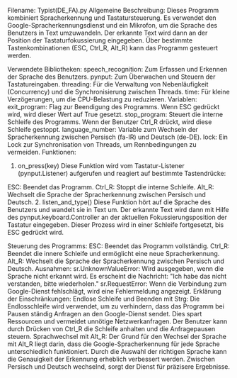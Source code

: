 Filename: Typist(DE_FA).py
Allgemeine Beschreibung:
Dieses Programm kombiniert Spracherkennung und Tastatursteuerung. Es verwendet den Google-Spracherkennungsdienst und ein Mikrofon, um die Sprache des Benutzers in Text umzuwandeln. Der erkannte Text wird dann an der Position der Tastaturfokussierung eingegeben. Über bestimmte Tastenkombinationen (ESC, Ctrl_R, Alt_R) kann das Programm gesteuert werden.

Verwendete Bibliotheken:
speech_recognition: Zum Erfassen und Erkennen der Sprache des Benutzers.
pynput: Zum Überwachen und Steuern der Tastatureingaben.
threading: Für die Verwaltung von Nebenläufigkeit (Concurrency) und die Synchronisierung zwischen Threads.
time: Für kleine Verzögerungen, um die CPU-Belastung zu reduzieren.
Variablen:
exit_program: Flag zur Beendigung des Programms. Wenn ESC gedrückt wird, wird dieser Wert auf True gesetzt.
stop_program: Steuert die interne Schleife des Programms. Wenn der Benutzer Ctrl_R drückt, wird diese Schleife gestoppt.
language_number: Variable zum Wechseln der Spracherkennung zwischen Persisch (fa-IR) und Deutsch (de-DE).
lock: Ein Lock zur Synchronisation von Threads, um Rennbedingungen zu vermeiden.
Funktionen:
1. on_press(key)
Diese Funktion wird vom Tastatur-Listener (pynput.Listener) aufgerufen und reagiert auf bestimmte Tastendrücke:

ESC: Beendet das Programm.
Ctrl_R: Stoppt die interne Schleife.
Alt_R: Wechselt die Sprache der Spracherkennung zwischen Persisch und Deutsch.
2. listen_and_type()
Diese Funktion hört auf die Sprache des Benutzers und wandelt sie in Text um. Der erkannte Text wird dann mit Hilfe des pynput.keyboard.Controller an der aktuellen Fokussierungsposition der Tastatur eingegeben. Dieser Prozess wird in einer Schleife fortgesetzt, bis ESC gedrückt wird.

Steuerung des Programms:
ESC: Beendet das Programm vollständig.
Ctrl_R: Beendet die innere Schleife und ermöglicht eine neue Spracherkennung.
Alt_R: Wechselt die Sprache der Spracherkennung zwischen Persisch und Deutsch.
Ausnahmen:
sr.UnknownValueError: Wird ausgegeben, wenn die Sprache nicht erkannt wird. Es erscheint die Nachricht: "Ich habe das nicht verstanden, bitte wiederholen."
sr.RequestError: Wenn die Verbindung zum Google-Dienst fehlschlägt, wird eine Fehlermeldung angezeigt.
Erklärung der Einschränkungen:
Endlose Schleife und Beenden mit Strg:
Die Endlosschleife wird verwendet, um zu verhindern, dass das Programm bei Pausen ständig Anfragen an den Google-Dienst sendet. Dies spart Ressourcen und vermeidet unnötige Netzwerkanfragen. Der Benutzer kann durch Drücken von Ctrl_R die Schleife anhalten und die Anfragepausen steuern.
Sprachwechsel mit Alt_R:
Der Grund für den Wechsel der Sprache mit Alt_R liegt darin, dass die Google-Spracherkennung für jede Sprache unterschiedlich funktioniert. Durch die Auswahl der richtigen Sprache kann die Genauigkeit der Erkennung erheblich verbessert werden. Zwischen Persisch und Deutsch wechselnd, sorgt der Dienst für präzisere Ergebnisse.

